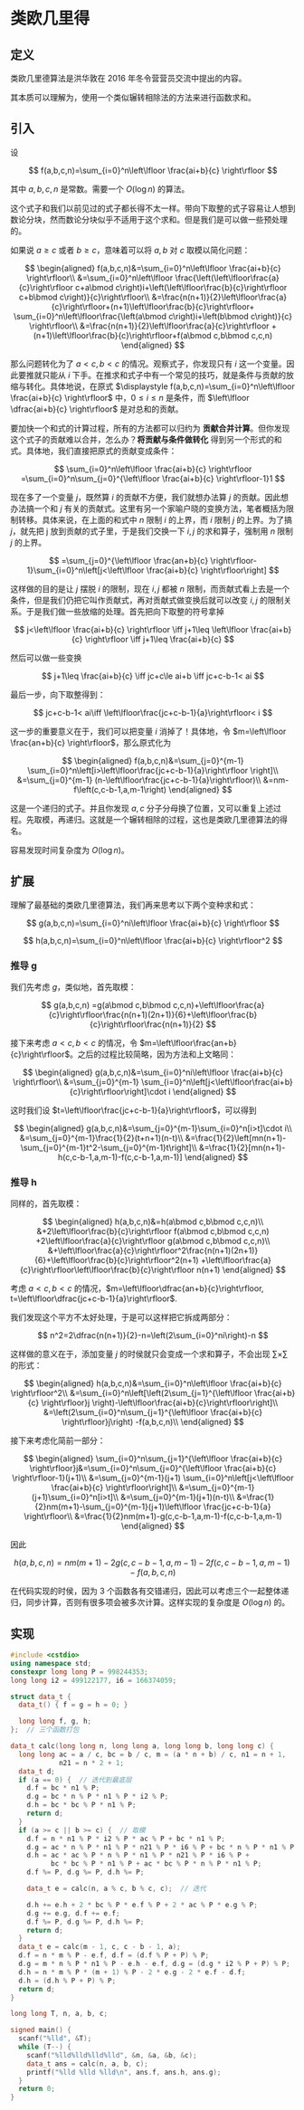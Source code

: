 # 类欧几里得
## 定义

类欧几里德算法是洪华敦在 2016 年冬令营营员交流中提出的内容。

其本质可以理解为，使用一个类似辗转相除法的方法来进行函数求和。

## 引入

设

$$
f(a,b,c,n)=\sum_{i=0}^n\left\lfloor \frac{ai+b}{c} \right\rfloor
$$

其中 $a,b,c,n$ 是常数。需要一个 $O(\log n)$ 的算法。

这个式子和我们以前见过的式子都长得不太一样。带向下取整的式子容易让人想到数论分块，然而数论分块似乎不适用于这个求和。但是我们是可以做一些预处理的。

如果说 $a\ge c$ 或者 $b\ge c$，意味着可以将 $a,b$ 对 $c$ 取模以简化问题：

$$
\begin{aligned}
f(a,b,c,n)&=\sum_{i=0}^n\left\lfloor \frac{ai+b}{c} \right\rfloor\\
&=\sum_{i=0}^n\left\lfloor
\frac{\left(\left\lfloor\frac{a}{c}\right\rfloor c+a\bmod c\right)i+\left(\left\lfloor\frac{b}{c}\right\rfloor c+b\bmod c\right)}{c}\right\rfloor\\
&=\frac{n(n+1)}{2}\left\lfloor\frac{a}{c}\right\rfloor+(n+1)\left\lfloor\frac{b}{c}\right\rfloor+
\sum_{i=0}^n\left\lfloor\frac{\left(a\bmod c\right)i+\left(b\bmod c\right)}{c}
\right\rfloor\\
&=\frac{n(n+1)}{2}\left\lfloor\frac{a}{c}\right\rfloor
+(n+1)\left\lfloor\frac{b}{c}\right\rfloor+f(a\bmod c,b\bmod c,c,n)
\end{aligned}
$$

那么问题转化为了 $a<c,b<c$ 的情况。观察式子，你发现只有 $i$ 这一个变量。因此要推就只能从 $i$ 下手。在推求和式子中有一个常见的技巧，就是条件与贡献的放缩与转化。具体地说，在原式 $\displaystyle f(a,b,c,n)=\sum_{i=0}^n\left\lfloor \frac{ai+b}{c} \right\rfloor$ 中，$0\le i\le n$ 是条件，而 $\left\lfloor \dfrac{ai+b}{c} \right\rfloor$ 是对总和的贡献。

要加快一个和式的计算过程，所有的方法都可以归约为 **贡献合并计算**。但你发现这个式子的贡献难以合并，怎么办？**将贡献与条件做转化** 得到另一个形式的和式。具体地，我们直接把原式的贡献变成条件：

$$
\sum_{i=0}^n\left\lfloor \frac{ai+b}{c} \right\rfloor
=\sum_{i=0}^n\sum_{j=0}^{\left\lfloor \frac{ai+b}{c} \right\rfloor-1}1
$$

现在多了一个变量 $j$，既然算 $i$ 的贡献不方便，我们就想办法算 $j$ 的贡献。因此想办法搞一个和 $j$ 有关的贡献式。这里有另一个家喻户晓的变换方法，笔者概括为限制转移。具体来说，在上面的和式中 $n$ 限制 $i$ 的上界，而 $i$ 限制 $j$ 的上界。为了搞 $j$，就先把 j 放到贡献的式子里，于是我们交换一下 $i,j$ 的求和算子，强制用 $n$ 限制 $j$ 的上界。

$$
=\sum_{j=0}^{\left\lfloor \frac{an+b}{c} \right\rfloor-1}\sum_{i=0}^n\left[j<\left\lfloor \frac{ai+b}{c} \right\rfloor\right]
$$

这样做的目的是让 $j$ 摆脱 $i$ 的限制，现在 $i,j$ 都被 $n$ 限制，而贡献式看上去是一个条件，但是我们仍把它叫作贡献式，再对贡献式做变换后就可以改变 $i,j$ 的限制关系。于是我们做一些放缩的处理。首先把向下取整的符号拿掉

$$
j<\left\lfloor \frac{ai+b}{c} \right\rfloor
\iff j+1\leq \left\lfloor \frac{ai+b}{c} \right\rfloor
\iff j+1\leq \frac{ai+b}{c}
$$

然后可以做一些变换

$$
j+1\leq \frac{ai+b}{c} \iff jc+c\le ai+b \iff jc+c-b-1< ai
$$

最后一步，向下取整得到：

$$
jc+c-b-1< ai\iff \left\lfloor\frac{jc+c-b-1}{a}\right\rfloor< i
$$

这一步的重要意义在于，我们可以把变量 $i$ 消掉了！具体地，令 $m=\left\lfloor \frac{an+b}{c} \right\rfloor$，那么原式化为

$$
\begin{aligned}
f(a,b,c,n)&=\sum_{j=0}^{m-1}
\sum_{i=0}^n\left[i>\left\lfloor\frac{jc+c-b-1}{a}\right\rfloor \right]\\
&=\sum_{j=0}^{m-1}
(n-\left\lfloor\frac{jc+c-b-1}{a}\right\rfloor)\\
&=nm-f\left(c,c-b-1,a,m-1\right)
\end{aligned}
$$

这是一个递归的式子。并且你发现 $a,c$ 分子分母换了位置，又可以重复上述过程。先取模，再递归。这就是一个辗转相除的过程，这也是类欧几里德算法的得名。

容易发现时间复杂度为 $O(\log n)$。

## 扩展

理解了最基础的类欧几里德算法，我们再来思考以下两个变种求和式：

$$
g(a,b,c,n)=\sum_{i=0}^ni\left\lfloor \frac{ai+b}{c} \right\rfloor
$$

$$
h(a,b,c,n)=\sum_{i=0}^n\left\lfloor \frac{ai+b}{c} \right\rfloor^2
$$

### 推导 g

我们先考虑 $g$，类似地，首先取模：

$$
g(a,b,c,n)
=g(a\bmod c,b\bmod c,c,n)+\left\lfloor\frac{a}{c}\right\rfloor\frac{n(n+1)(2n+1)}{6}+\left\lfloor\frac{b}{c}\right\rfloor\frac{n(n+1)}{2}
$$

接下来考虑 $a<c,b<c$ 的情况，令 $m=\left\lfloor\frac{an+b}{c}\right\rfloor$。之后的过程比较简略，因为方法和上文略同：

$$
\begin{aligned}
g(a,b,c,n)&=\sum_{i=0}^ni\left\lfloor \frac{ai+b}{c} \right\rfloor\\
&=\sum_{j=0}^{m-1}
\sum_{i=0}^n\left[j<\left\lfloor\frac{ai+b}{c}\right\rfloor\right]\cdot i
\end{aligned}
$$

这时我们设 $t=\left\lfloor\frac{jc+c-b-1}{a}\right\rfloor$，可以得到

$$
\begin{aligned}
g(a,b,c,n)&=\sum_{j=0}^{m-1}\sum_{i=0}^n[i>t]\cdot i\\
&=\sum_{j=0}^{m-1}\frac{1}{2}(t+n+1)(n-t)\\
&=\frac{1}{2}\left[mn(n+1)-\sum_{j=0}^{m-1}t^2-\sum_{j=0}^{m-1}t\right]\\
&=\frac{1}{2}[mn(n+1)-h(c,c-b-1,a,m-1)-f(c,c-b-1,a,m-1)]
\end{aligned}
$$

### 推导 h

同样的，首先取模：

$$
\begin{aligned}
h(a,b,c,n)&=h(a\bmod c,b\bmod c,c,n)\\
&+2\left\lfloor\frac{b}{c}\right\rfloor f(a\bmod c,b\bmod c,c,n)
+2\left\lfloor\frac{a}{c}\right\rfloor g(a\bmod c,b\bmod c,c,n)\\
&+\left\lfloor\frac{a}{c}\right\rfloor^2\frac{n(n+1)(2n+1)}{6}+\left\lfloor\frac{b}{c}\right\rfloor^2(n+1)
+\left\lfloor\frac{a}{c}\right\rfloor\left\lfloor\frac{b}{c}\right\rfloor n(n+1)
\end{aligned}
$$

考虑 $a<c,b<c$ 的情况，$m=\left\lfloor\dfrac{an+b}{c}\right\rfloor, t=\left\lfloor\dfrac{jc+c-b-1}{a}\right\rfloor$.

我们发现这个平方不太好处理，于是可以这样把它拆成两部分：

$$
n^2=2\dfrac{n(n+1)}{2}-n=\left(2\sum_{i=0}^ni\right)-n
$$

这样做的意义在于，添加变量 $j$ 的时侯就只会变成一个求和算子，不会出现 $\sum\times \sum$ 的形式：

$$
\begin{aligned}
h(a,b,c,n)&=\sum_{i=0}^n\left\lfloor \frac{ai+b}{c} \right\rfloor^2\\
&=\sum_{i=0}^n\left[\left(2\sum_{j=1}^{\left\lfloor \frac{ai+b}{c} \right\rfloor}j \right)-\left\lfloor\frac{ai+b}{c}\right\rfloor\right]\\
&=\left(2\sum_{i=0}^n\sum_{j=1}^{\left\lfloor \frac{ai+b}{c} \right\rfloor}j\right) -f(a,b,c,n)\\
\end{aligned}
$$

接下来考虑化简前一部分：

$$
\begin{aligned}
\sum_{i=0}^n\sum_{j=1}^{\left\lfloor \frac{ai+b}{c} \right\rfloor}j&=\sum_{i=0}^n\sum_{j=0}^{\left\lfloor \frac{ai+b}{c} \right\rfloor-1}(j+1)\\
&=\sum_{j=0}^{m-1}(j+1)
\sum_{i=0}^n\left[j<\left\lfloor \frac{ai+b}{c} \right\rfloor\right]\\
&=\sum_{j=0}^{m-1}(j+1)\sum_{i=0}^n[i>t]\\
&=\sum_{j=0}^{m-1}(j+1)(n-t)\\
&=\frac{1}{2}nm(m+1)-\sum_{j=0}^{m-1}(j+1)\left\lfloor \frac{jc+c-b-1}{a} \right\rfloor\\
&=\frac{1}{2}nm(m+1)-g(c,c-b-1,a,m-1)-f(c,c-b-1,a,m-1)
\end{aligned}
$$

因此

$$
h(a,b,c,n)=nm(m+1)-2g(c,c-b-1,a,m-1)-2f(c,c-b-1,a,m-1)-f(a,b,c,n)
$$

在代码实现的时侯，因为 $3$ 个函数各有交错递归，因此可以考虑三个一起整体递归，同步计算，否则有很多项会被多次计算。这样实现的复杂度是 $O(\log n)$ 的。

## 实现

```cpp
#include <cstdio>
using namespace std;
constexpr long long P = 998244353;
long long i2 = 499122177, i6 = 166374059;

struct data_t {
  data_t() { f = g = h = 0; }

  long long f, g, h;
};  // 三个函数打包

data_t calc(long long n, long long a, long long b, long long c) {
  long long ac = a / c, bc = b / c, m = (a * n + b) / c, n1 = n + 1,
			n21 = n * 2 + 1;
  data_t d;
  if (a == 0) {  // 迭代到最底层
	d.f = bc * n1 % P;
	d.g = bc * n % P * n1 % P * i2 % P;
	d.h = bc * bc % P * n1 % P;
	return d;
  }
  if (a >= c || b >= c) {  // 取模
	d.f = n * n1 % P * i2 % P * ac % P + bc * n1 % P;
	d.g = ac * n % P * n1 % P * n21 % P * i6 % P + bc * n % P * n1 % P * i2 % P;
	d.h = ac * ac % P * n % P * n1 % P * n21 % P * i6 % P +
		  bc * bc % P * n1 % P + ac * bc % P * n % P * n1 % P;
	d.f %= P, d.g %= P, d.h %= P;

	data_t e = calc(n, a % c, b % c, c);  // 迭代

	d.h += e.h + 2 * bc % P * e.f % P + 2 * ac % P * e.g % P;
	d.g += e.g, d.f += e.f;
	d.f %= P, d.g %= P, d.h %= P;
	return d;
  }
  data_t e = calc(m - 1, c, c - b - 1, a);
  d.f = n * m % P - e.f, d.f = (d.f % P + P) % P;
  d.g = m * n % P * n1 % P - e.h - e.f, d.g = (d.g * i2 % P + P) % P;
  d.h = n * m % P * (m + 1) % P - 2 * e.g - 2 * e.f - d.f;
  d.h = (d.h % P + P) % P;
  return d;
}

long long T, n, a, b, c;

signed main() {
  scanf("%lld", &T);
  while (T--) {
	scanf("%lld%lld%lld%lld", &n, &a, &b, &c);
	data_t ans = calc(n, a, b, c);
	printf("%lld %lld %lld\n", ans.f, ans.h, ans.g);
  }
  return 0;
}
```
